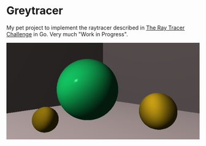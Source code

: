 # Greytracer

My pet project to implement the raytracer described in [The Ray Tracer Challenge](https://pragprog.com/book/jbtracer/the-ray-tracer-challenge) in Go. Very much "Work in Progress".

![current state](https://github.com/sbrosinski/greytracer/blob/master/cmd/world/world.png)

